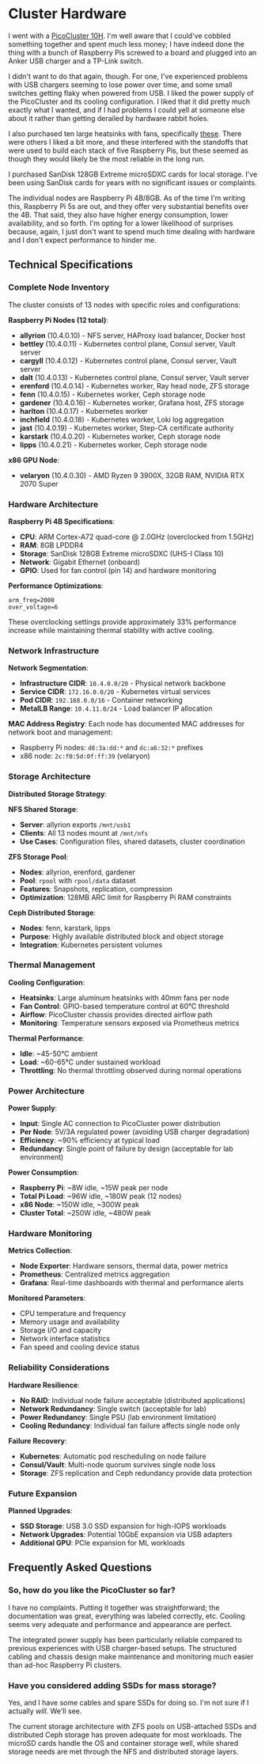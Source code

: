 # Cluster Hardware

I went with a [PicoCluster 10H](https://www.picocluster.com/products/copy-of-pico-10-raspberry-pi4-8gb). I'm well aware that I could've cobbled something together and spent much less money; I have indeed done the thing with a bunch of Raspberry Pis screwed to a board and plugged into an Anker USB charger and a TP-Link switch.

I didn't want to do that again, though. For one, I've experienced problems with USB chargers seeming to lose power over time, and some small switches getting flaky when powered from USB. I liked the power supply of the PicoCluster and its cooling configuration. I liked that it did pretty much exactly what I wanted, and if I had problems I could yell at someone else about it rather than getting derailed by hardware rabbit holes.

I also purchased ten large heatsinks with fans, specifically [these](https://www.amazon.com/gp/product/B091L1XKL6?ie=UTF8&psc=1). There were others I liked a bit more, and these interfered with the standoffs that were used to build each stack of five Raspberry Pis, but these seemed as though they would likely be the most reliable in the long run.

I purchased SanDisk 128GB Extreme microSDXC cards for local storage. I've been using SanDisk cards for years with no significant issues or complaints.

The individual nodes are Raspberry Pi 4B/8GB. As of the time I'm writing this, Raspberry Pi 5s are out, and they offer very substantial benefits over the 4B. That said, they also have higher energy consumption, lower availability, and so forth. I'm opting for a lower likelihood of surprises because, again, I just don't want to spend much time dealing with hardware and I don't expect performance to hinder me.

## Technical Specifications

### Complete Node Inventory

The cluster consists of 13 nodes with specific roles and configurations:

**Raspberry Pi Nodes (12 total)**:
- **allyrion** (10.4.0.10) - NFS server, HAProxy load balancer, Docker host
- **bettley** (10.4.0.11) - Kubernetes control plane, Consul server, Vault server
- **cargyll** (10.4.0.12) - Kubernetes control plane, Consul server, Vault server
- **dalt** (10.4.0.13) - Kubernetes control plane, Consul server, Vault server
- **erenford** (10.4.0.14) - Kubernetes worker, Ray head node, ZFS storage
- **fenn** (10.4.0.15) - Kubernetes worker, Ceph storage node
- **gardener** (10.4.0.16) - Kubernetes worker, Grafana host, ZFS storage
- **harlton** (10.4.0.17) - Kubernetes worker
- **inchfield** (10.4.0.18) - Kubernetes worker, Loki log aggregation
- **jast** (10.4.0.19) - Kubernetes worker, Step-CA certificate authority
- **karstark** (10.4.0.20) - Kubernetes worker, Ceph storage node
- **lipps** (10.4.0.21) - Kubernetes worker, Ceph storage node

**x86 GPU Node**:
- **velaryon** (10.4.0.30) - AMD Ryzen 9 3900X, 32GB RAM, NVIDIA RTX 2070 Super

### Hardware Architecture

**Raspberry Pi 4B Specifications**:
- **CPU**: ARM Cortex-A72 quad-core @ 2.0GHz (overclocked from 1.5GHz)
- **RAM**: 8GB LPDDR4
- **Storage**: SanDisk 128GB Extreme microSDXC (UHS-I Class 10)
- **Network**: Gigabit Ethernet (onboard)
- **GPIO**: Used for fan control (pin 14) and hardware monitoring

**Performance Optimizations**:
```
arm_freq=2000
over_voltage=6
```

These overclocking settings provide approximately 33% performance increase while maintaining thermal stability with active cooling.

### Network Infrastructure

**Network Segmentation**:
- **Infrastructure CIDR**: `10.4.0.0/20` - Physical network backbone
- **Service CIDR**: `172.16.0.0/20` - Kubernetes virtual services
- **Pod CIDR**: `192.168.0.0/16` - Container networking
- **MetalLB Range**: `10.4.11.0/24` - Load balancer IP allocation

**MAC Address Registry**:
Each node has documented MAC addresses for network boot and management:
- Raspberry Pi nodes: `d8:3a:dd:*` and `dc:a6:32:*` prefixes
- x86 node: `2c:f0:5d:0f:ff:39` (velaryon)

### Storage Architecture

**Distributed Storage Strategy**:

**NFS Shared Storage**:
- **Server**: allyrion exports `/mnt/usb1` 
- **Clients**: All 13 nodes mount at `/mnt/nfs`
- **Use Cases**: Configuration files, shared datasets, cluster coordination

**ZFS Storage Pool**:
- **Nodes**: allyrion, erenford, gardener
- **Pool**: `rpool` with `rpool/data` dataset
- **Features**: Snapshots, replication, compression
- **Optimization**: 128MB ARC limit for Raspberry Pi RAM constraints

**Ceph Distributed Storage**:
- **Nodes**: fenn, karstark, lipps
- **Purpose**: Highly available distributed block and object storage
- **Integration**: Kubernetes persistent volumes

### Thermal Management

**Cooling Configuration**:
- **Heatsinks**: Large aluminum heatsinks with 40mm fans per node
- **Fan Control**: GPIO-based temperature control at 60°C threshold
- **Airflow**: PicoCluster chassis provides directed airflow path
- **Monitoring**: Temperature sensors exposed via Prometheus metrics

**Thermal Performance**:
- **Idle**: ~45-50°C ambient
- **Load**: ~60-65°C under sustained workload
- **Throttling**: No thermal throttling observed during normal operations

### Power Architecture

**Power Supply**:
- **Input**: Single AC connection to PicoCluster power distribution
- **Per Node**: 5V/3A regulated power (avoiding USB charger degradation)
- **Efficiency**: ~90% efficiency at typical load
- **Redundancy**: Single point of failure by design (acceptable for lab environment)

**Power Consumption**:
- **Raspberry Pi**: ~8W idle, ~15W peak per node
- **Total Pi Load**: ~96W idle, ~180W peak (12 nodes)
- **x86 Node**: ~150W idle, ~300W peak
- **Cluster Total**: ~250W idle, ~480W peak

### Hardware Monitoring

**Metrics Collection**:
- **Node Exporter**: Hardware sensors, thermal data, power metrics
- **Prometheus**: Centralized metrics aggregation
- **Grafana**: Real-time dashboards with thermal and performance alerts

**Monitored Parameters**:
- CPU temperature and frequency
- Memory usage and availability
- Storage I/O and capacity
- Network interface statistics
- Fan speed and cooling device status

### Reliability Considerations

**Hardware Resilience**:
- **No RAID**: Individual node failure acceptable (distributed applications)
- **Network Redundancy**: Single switch (acceptable for lab)
- **Power Redundancy**: Single PSU (lab environment limitation)
- **Cooling Redundancy**: Individual fan failure affects single node only

**Failure Recovery**:
- **Kubernetes**: Automatic pod rescheduling on node failure
- **Consul/Vault**: Multi-node quorum survives single node loss
- **Storage**: ZFS replication and Ceph redundancy provide data protection

### Future Expansion

**Planned Upgrades**:
- **SSD Storage**: USB 3.0 SSD expansion for high-IOPS workloads
- **Network Upgrades**: Potential 10GbE expansion via USB adapters
- **Additional GPU**: PCIe expansion for ML workloads

## Frequently Asked Questions

### So, how do you like the PicoCluster so far?

I have no complaints. Putting it together was straightforward; the documentation was great, everything was labeled correctly, etc. Cooling seems very adequate and performance and appearance are perfect.

The integrated power supply has been particularly reliable compared to previous experiences with USB charger-based setups. The structured cabling and chassis design make maintenance and monitoring much easier than ad-hoc Raspberry Pi clusters.

### Have you considered adding SSDs for mass storage?

Yes, and I have some cables and spare SSDs for doing so. I'm not sure if I actually _will_. We'll see.

The current storage architecture with ZFS pools on USB-attached SSDs and distributed Ceph storage has proven adequate for most workloads. The microSD cards handle the OS and container storage well, while shared storage needs are met through the NFS and distributed storage layers.
